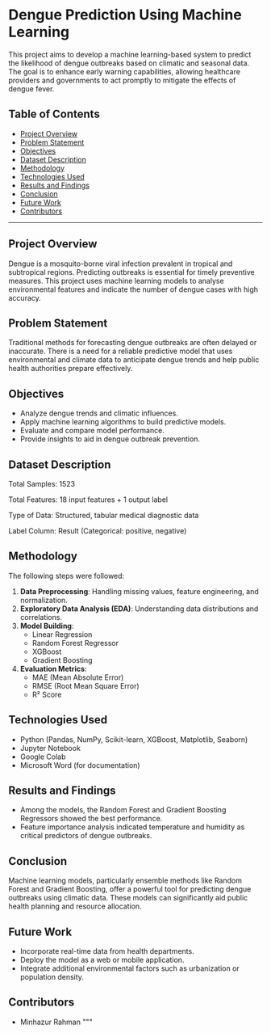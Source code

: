 
# Dengue Prediction Using Machine Learning

This project aims to develop a machine learning-based system to predict the likelihood of dengue outbreaks based on climatic and seasonal data. The goal is to enhance early warning capabilities, allowing healthcare providers and governments to act promptly to mitigate the effects of dengue fever.

## Table of Contents

- [Project Overview](#project-overview)
- [Problem Statement](#problem-statement)
- [Objectives](#objectives)
- [Dataset Description](#dataset-description)
- [Methodology](#methodology)
- [Technologies Used](#technologies-used)
- [Results and Findings](#results-and-findings)
- [Conclusion](#conclusion)
- [Future Work](#future-work)
- [Contributors](#contributors)

---

## Project Overview

Dengue is a mosquito-borne viral infection prevalent in tropical and subtropical regions. Predicting outbreaks is essential for timely preventive measures. This project uses machine learning models to analyse environmental features and indicate the number of dengue cases with high accuracy.

## Problem Statement

Traditional methods for forecasting dengue outbreaks are often delayed or inaccurate. There is a need for a reliable predictive model that uses environmental and climate data to anticipate dengue trends and help public health authorities prepare effectively.

## Objectives

- Analyze dengue trends and climatic influences.
- Apply machine learning algorithms to build predictive models.
- Evaluate and compare model performance.
- Provide insights to aid in dengue outbreak prevention.

## Dataset Description

Total Samples: 1523

Total Features: 18 input features + 1 output label

Type of Data: Structured, tabular medical diagnostic data

Label Column: Result (Categorical: positive, negative)


## Methodology

The following steps were followed:

1. **Data Preprocessing**: Handling missing values, feature engineering, and normalization.
2. **Exploratory Data Analysis (EDA)**: Understanding data distributions and correlations.
3. **Model Building**:
   - Linear Regression
   - Random Forest Regressor
   - XGBoost
   - Gradient Boosting
4. **Evaluation Metrics**:
   - MAE (Mean Absolute Error)
   - RMSE (Root Mean Square Error)
   - R² Score

## Technologies Used

- Python (Pandas, NumPy, Scikit-learn, XGBoost, Matplotlib, Seaborn)
- Jupyter Notebook
- Google Colab
- Microsoft Word (for documentation)

## Results and Findings

- Among the models, the Random Forest and Gradient Boosting Regressors showed the best performance.
- Feature importance analysis indicated temperature and humidity as critical predictors of dengue outbreaks.

## Conclusion

Machine learning models, particularly ensemble methods like Random Forest and Gradient Boosting, offer a powerful tool for predicting dengue outbreaks using climatic data. These models can significantly aid public health planning and resource allocation.

## Future Work

- Incorporate real-time data from health departments.
- Deploy the model as a web or mobile application.
- Integrate additional environmental factors such as urbanization or population density.

## Contributors

- Minhazur Rahman
"""
